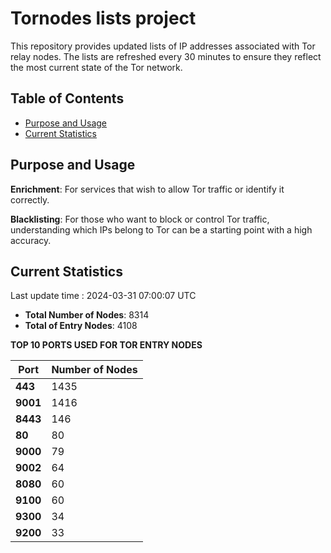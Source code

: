 # Tornodes lists project

This repository provides updated lists of IP addresses associated with Tor relay nodes. The lists are refreshed every 30 minutes to ensure they reflect the most current state of the Tor network.

## Table of Contents

- [Purpose and Usage](#purpose-and-usage)
- [Current Statistics](#current-statistics)


## Purpose and Usage

**Enrichment**: For services that wish to allow Tor traffic or identify it correctly.

**Blacklisting**: For those who want to block or control Tor traffic, understanding which IPs belong to Tor can be a starting point with a high accuracy.

## Current Statistics

Last update time : 2024-03-31 07:00:07 UTC

- **Total Number of Nodes**: 8314
- **Total of Entry Nodes**: 4108

**TOP 10 PORTS USED FOR TOR ENTRY NODES**

| **Port** | **Number of Nodes** |
|------|-----------------|
| **443**   | 1435  |
| **9001**   | 1416  |
| **8443**   | 146  |
| **80**   | 80  |
| **9000**   | 79  |
| **9002**   | 64  |
| **8080**   | 60  |
| **9100**   | 60  |
| **9300**   | 34  |
| **9200**   | 33  |


